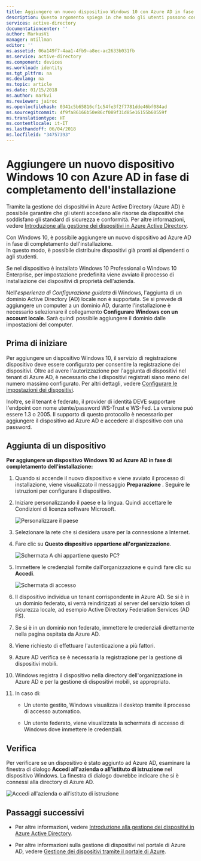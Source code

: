 ```yaml
---
title: Aggiungere un nuovo dispositivo Windows 10 con Azure AD in fase di completamento dell'installazione | Microsoft Docs
description: Questo argomento spiega in che modo gli utenti possono configurare un'aggiunta ad Azure AD in fase di completamento dell'installazione.
services: active-directory
documentationcenter: ''
author: MarkusVi
manager: mtillman
editor: ''
ms.assetid: 06a149f7-4aa1-4fb9-a8ec-ac2633b031fb
ms.service: active-directory
ms.component: devices
ms.workload: identity
ms.tgt_pltfrm: na
ms.devlang: na
ms.topic: article
ms.date: 01/15/2018
ms.author: markvi
ms.reviewer: jairoc
ms.openlocfilehash: 0341c5b65816cf1c54fe3f2f7781dde46bf084ad
ms.sourcegitcommit: 4f9fa86166b50e86cf089f31d85e16155b60559f
ms.translationtype: HT
ms.contentlocale: it-IT
ms.lasthandoff: 06/04/2018
ms.locfileid: "34757393"
---
```

# <a name="join-a-new-windows-10-device-with-azure-ad-during-a-first-run"></a>Aggiungere un nuovo dispositivo Windows 10 con Azure AD in fase di completamento dell'installazione

Tramite la gestione dei dispositivi in Azure Active Directory (Azure AD) è possibile garantire che gli utenti accedano alle risorse da dispositivi che soddisfano gli standard di sicurezza e conformità. Per altre informazioni, vedere [Introduzione alla gestione dei dispositivi in Azure Active Directory](device-management-introduction.md).

Con Windows 10, è possibile aggiungere un nuovo dispositivo ad Azure AD in fase di completamento dell'installazione.  
In questo modo, è possibile distribuire dispositivi già pronti ai dipendenti o agli studenti.

Se nel dispositivo è installato Windows 10 Professional o Windows 10 Enterprise, per impostazione predefinita viene avviato il processo di installazione dei dispositivi di proprietà dell'azienda.

Nell'*esperienza di Configurazione guidata* di Windows, l'aggiunta di un dominio Active Directory (AD) locale non è supportata. Se si prevede di aggiungere un computer a un dominio AD, durante l'installazione è necessario selezionare il collegamento **Configurare Windows con un account locale**. Sarà quindi possibile aggiungere il dominio dalle impostazioni del computer.
 


## <a name="before-you-begin"></a>Prima di iniziare

Per aggiungere un dispositivo Windows 10, il servizio di registrazione dispositivo deve essere configurato per consentire la registrazione dei dispositivi. Oltre ad avere l'autorizzazione per l'aggiunta di dispositivi nel tenant di Azure AD, è necessario che i dispositivi registrati siano meno del numero massimo configurato. Per altri dettagli, vedere [Configurare le impostazioni dei dispositivi](device-management-azure-portal.md#configure-device-settings).

Inoltre, se il tenant è federato, il provider di identità DEVE supportare l'endpoint con nome utente/password WS-Trust e WS-Fed. La versione può essere 1.3 o 2005. Il supporto di questo protocollo è necessario per aggiungere il dispositivo ad Azure AD e accedere al dispositivo con una password.

## <a name="joining-a-device"></a>Aggiunta di un dispositivo

**Per aggiungere un dispositivo Windows 10 ad Azure AD in fase di completamento dell'installazione:**


1. Quando si accende il nuovo dispositivo e viene avviato il processo di installazione, viene visualizzato il messaggio **Preparazione** . Seguire le istruzioni per configurare il dispositivo.

2. Iniziare personalizzando il paese e la lingua. Quindi accettare le Condizioni di licenza software Microsoft.
 
    ![Personalizzare il paese](./media/device-management-azuread-joined-devices-frx/01.png)

3. Selezionare la rete che si desidera usare per la connessione a Internet.

4. Fare clic su **Questo dispositivo appartiene all'organizzazione**. 

    ![Schermata A chi appartiene questo PC?](./media/device-management-azuread-joined-devices-frx/02.png)

5. Immettere le credenziali fornite dall'organizzazione e quindi fare clic su **Accedi**.

    ![Schermata di accesso](./media/device-management-azuread-joined-devices-frx/03.png)

6. Il dispositivo individua un tenant corrispondente in Azure AD. Se si è in un dominio federato, si verrà reindirizzati al server del servizio token di sicurezza locale, ad esempio Active Directory Federation Services (AD FS).

7. Se si è in un dominio non federato, immettere le credenziali direttamente nella pagina ospitata da Azure AD. 

8. Viene richiesto di effettuare l'autenticazione a più fattori. 
 
9. Azure AD verifica se è necessaria la registrazione per la gestione di dispositivi mobili.

10. Windows registra il dispositivo nella directory dell'organizzazione in Azure AD e per la gestione di dispositivi mobili, se appropriato.

11. In caso di:
    - Un utente gestito, Windows visualizza il desktop tramite il processo di accesso automatico.

    - Un utente federato, viene visualizzata la schermata di accesso di Windows dove immettere le credenziali.

## <a name="verification"></a>Verifica

Per verificare se un dispositivo è stato aggiunto ad Azure AD, esaminare la finestra di dialogo **Accedi all'azienda o all'istituto di istruzione** nel dispositivo Windows. La finestra di dialogo dovrebbe indicare che si è connessi alla directory di Azure AD.

![Accedi all'azienda o all'istituto di istruzione](./media/device-management-azuread-joined-devices-frx/13.png)


## <a name="next-steps"></a>Passaggi successivi

- Per altre informazioni, vedere [Introduzione alla gestione dei dispositivi in Azure Active Directory](device-management-introduction.md).

- Per altre informazioni sulla gestione di dispositivi nel portale di Azure AD, vedere [Gestione dei dispositivi tramite il portale di Azure](device-management-azure-portal.md).
